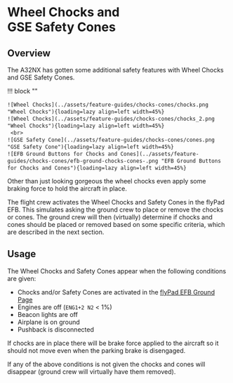 # Wheel Chocks and<br/>GSE Safety Cones

## Overview

The A32NX has gotten some additional safety features with Wheel Chocks and GSE Safety Cones.

!!! block ""

    ![Wheel Chocks](../assets/feature-guides/chocks-cones/chocks.png "Wheel Chocks"){loading=lazy align=left width=45%}
    ![Wheel Chocks](../assets/feature-guides/chocks-cones/chocks_2.png "Wheel Chocks"){loading=lazy align=left width=45%}
     <br>
    ![GSE Safety Cone](../assets/feature-guides/chocks-cones/cones.png "GSE Safety Cone"){loading=lazy align=left width=45%}
    ![EFB Ground Buttons for Chocks and Cones](../assets/feature-guides/chocks-cones/efb-ground-chocks-cones-.png "EFB Ground Buttons for Chocks and Cones"){loading=lazy align=left width=45%}

Other than just looking gorgeous the wheel chocks even apply some braking force to hold the aircraft in place.

The flight crew activates the Wheel Chocks and Safety Cones in the flyPad EFB. This simulates asking the ground crew to place or remove the chocks or cones. The ground crew will then (virtually) determine if chocks and cones should be placed or removed based on some specific criteria, which are described in the next section.

## Usage

The Wheel Chocks and Safety Cones appear when the following conditions are given:

- Chocks and/or Safety Cones are activated in the [flyPad EFB Ground Page](flyPad/ground.md)
- Engines are off (`ENG1+2 N2` < 1%)
- Beacon lights are off
- Airplane is on ground
- Pushback is disconnected

If chocks are in place there will be brake force applied to the aircraft so it should not move even when the parking brake is disengaged.

If any of the above conditions is not given the chocks and cones will disappear (ground crew will virtually have them removed).
